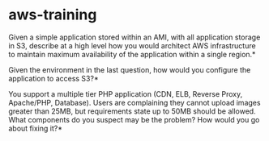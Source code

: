 # aws-training


Given a simple application stored within an AMI, with all application storage in S3, describe at a high level how you would architect AWS infrastructure to maintain maximum availability of the application within a single region.*


Given the environment in the last question, how would you configure the application to access S3?*


You support a multiple tier PHP application (CDN, ELB, Reverse Proxy, Apache/PHP, Database). Users are complaining they cannot upload images greater than 25MB, but requirements state up to 50MB should be allowed. What components do you suspect may be the problem? How would you go about fixing it?*
